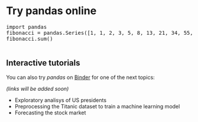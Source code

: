 # Try pandas online

<section>
    <pre data-executable>
import pandas
fibonacci = pandas.Series([1, 1, 2, 3, 5, 8, 13, 21, 34, 55, 89, 144])
fibonacci.sum()
    </pre>
    <script src="{{ base_url }}/static/js/juniper.min.js"></script>
    <script>new Juniper({ repo: 'datapythonista/pandas-web' })</script>
</section>

## Interactive tutorials

You can also try _pandas_ on [Binder](https://mybinder.org/) for one of the next topics:

_(links will be added soon)_

- Exploratory analisys of US presidents
- Preprocessing the Titanic dataset to train a machine learning model
- Forecasting the stock market
